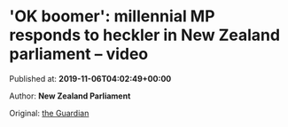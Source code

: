 
# 'OK boomer': millennial MP responds to heckler in New Zealand parliament – video

Published at: **2019-11-06T04:02:49+00:00**

Author: **New Zealand Parliament**

Original: [the Guardian](https://www.theguardian.com/world/video/2019/nov/06/ok-boomer-millennial-mp-responds-to-heckler-in-new-zealand-parliament-video)


